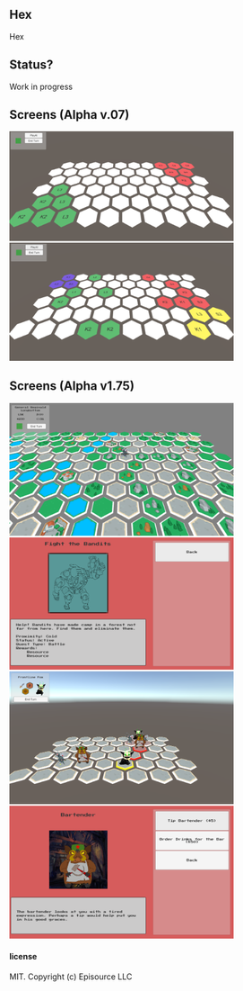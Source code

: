 ## Hex
Hex

## Status?
Work in progress

## Screens (Alpha v.07)
<img src="./screens/screen01.png" width="400"/>
<img src="./screens/screen02.png" width="400"/>

## Screens (Alpha v1.75)
<img src="./screens/screen03.png" width="400"/>
<img src="./screens/screen04.png" width="400"/>
<img src="./screens/screen05.png" width="400"/>
<img src="./screens/screen06.png" width="400"/>

#### license

MIT. Copyright (c) Episource LLC
